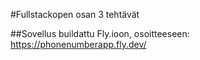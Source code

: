 #Fullstackopen osan 3 tehtävät

##Sovellus buildattu Fly.ioon, osoitteeseen: https://phonenumberapp.fly.dev/